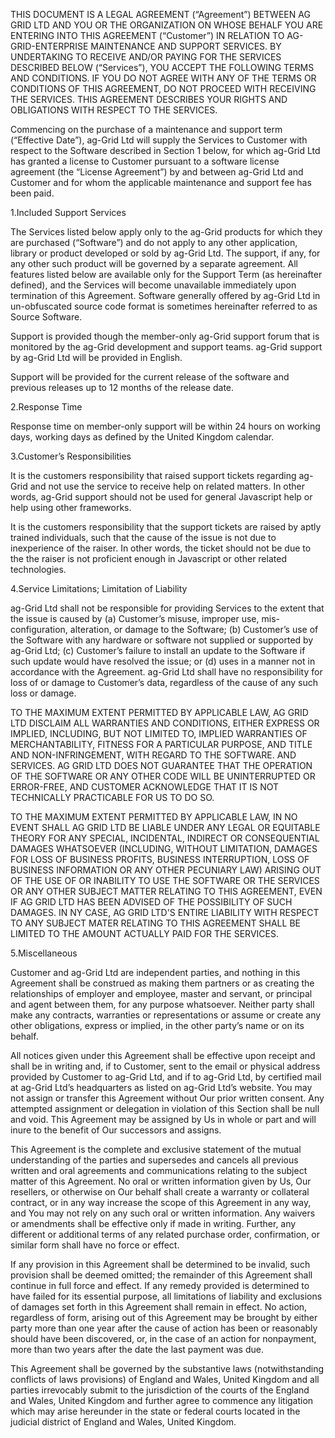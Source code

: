 THIS DOCUMENT IS A LEGAL AGREEMENT (“Agreement”) BETWEEN AG GRID LTD AND YOU OR THE ORGANIZATION ON WHOSE BEHALF YOU 
ARE ENTERING INTO THIS AGREEMENT (“Customer”) IN RELATION TO AG-GRID-ENTERPRISE MAINTENANCE AND SUPPORT SERVICES. 
BY UNDERTAKING TO RECEIVE AND/OR PAYING FOR THE SERVICES DESCRIBED BELOW (“Services”), YOU ACCEPT THE FOLLOWING 
TERMS AND CONDITIONS. IF YOU DO NOT AGREE WITH ANY OF THE TERMS OR CONDITIONS OF THIS AGREEMENT, DO NOT PROCEED 
WITH RECEIVING THE SERVICES. THIS AGREEMENT DESCRIBES YOUR RIGHTS AND OBLIGATIONS WITH RESPECT TO THE SERVICES.

Commencing on the purchase of a maintenance and support term (“Effective Date”), ag-Grid Ltd will supply the 
Services to Customer with respect to the Software described in Section 1 below, for which ag-Grid Ltd has granted a 
license to Customer pursuant to a software license agreement (the “License Agreement”) by and between ag-Grid Ltd 
and Customer and for whom the applicable maintenance and support fee has been paid.

1.Included Support Services

The Services listed below apply only to the ag-Grid products for which they are purchased (“Software”) 
and do not apply to any other application, library or product developed or sold by ag-Grid Ltd. The support, 
if any, for any other such product will be governed by a separate agreement. All features listed below are available 
only for the Support Term (as hereinafter defined), and the Services will become unavailable immediately upon 
termination of this Agreement. Software generally offered by ag-Grid Ltd in un-obfuscated source code format is 
sometimes hereinafter referred to as Source Software.

Support is provided though the member-only ag-Grid support forum that is monitored by 
the ag-Grid development and support teams. ag-Grid support by ag-Grid Ltd will be provided 
in English.

Support will be provided for the current release of the software and previous releases up to 12 months of the release date.

2.Response Time

Response time on member-only support will be within 24 hours on working days, 
working days as defined by the United Kingdom calendar.

3.Customer’s Responsibilities

It is the customers responsibility that raised support tickets regarding ag-Grid and not use the service
to receive help on related matters. In other words, ag-Grid support should not be used for general
Javascript help or help using other frameworks.

It is the customers responsibility that the support tickets are raised by aptly trained individuals, such that the cause of the
issue is not due to inexperience of the raiser. In other words, the ticket should not be due to the 
the raiser is not proficient enough in Javascript or other related technologies.

4.Service Limitations; Limitation of Liability

ag-Grid Ltd shall not be responsible for providing Services to the extent that the issue is caused by (a) Customer’s misuse, 
improper use, mis-configuration, alteration, or damage to the Software; (b) Customer’s use of the Software with any 
hardware or software not supplied or supported by ag-Grid Ltd; (c) Customer’s failure to install an update to the 
Software if such update would have resolved the issue; or (d) uses in a manner not in accordance with the Agreement. 
ag-Grid Ltd shall have no responsibility for loss of or damage to Customer’s data, regardless of the cause of any such 
loss or damage.

TO THE MAXIMUM EXTENT PERMITTED BY APPLICABLE LAW, AG GRID LTD DISCLAIM ALL WARRANTIES AND CONDITIONS, EITHER EXPRESS 
OR IMPLIED, INCLUDING, BUT NOT LIMITED TO, IMPLIED WARRANTIES OF MERCHANTABILITY, FITNESS FOR A PARTICULAR PURPOSE, 
AND TITLE AND NON-INFRINGEMENT, WITH REGARD TO THE SOFTWARE. AND SERVICES. AG GRID LTD DOES NOT GUARANTEE THAT THE 
OPERATION OF THE SOFTWARE OR ANY OTHER CODE WILL BE UNINTERRUPTED OR ERROR-FREE, AND CUSTOMER ACKNOWLEDGE THAT IT IS 
NOT TECHNICALLY PRACTICABLE FOR US TO DO SO.

TO THE MAXIMUM EXTENT PERMITTED BY APPLICABLE LAW, IN NO EVENT SHALL AG GRID LTD BE LIABLE UNDER ANY LEGAL OR 
EQUITABLE THEORY FOR ANY SPECIAL, INCIDENTAL, INDIRECT OR CONSEQUENTIAL DAMAGES WHATSOEVER (INCLUDING, WITHOUT 
LIMITATION, DAMAGES FOR LOSS OF BUSINESS PROFITS, BUSINESS INTERRUPTION, LOSS OF BUSINESS INFORMATION OR ANY 
OTHER PECUNIARY LAW) ARISING OUT OF THE USE OF OR INABILITY TO USE THE SOFTWARE OR THE SERVICES OR ANY OTHER SUBJECT 
MATTER RELATING TO THIS AGREEMENT, EVEN IF AG GRID LTD HAS BEEN ADVISED OF THE POSSIBILITY OF SUCH DAMAGES. IN 
NY CASE, AG GRID LTD'S ENTIRE LIABILITY WITH RESPECT TO ANY SUBJECT MATER RELATING TO THIS AGREEMENT SHALL BE 
LIMITED TO THE AMOUNT ACTUALLY PAID FOR THE SERVICES.

5.Miscellaneous

Customer and ag-Grid Ltd are independent parties, and nothing in this Agreement shall be construed as making them 
partners or as creating the relationships of employer and employee, master and servant, or principal and agent 
between them, for any purpose whatsoever. Neither party shall make any contracts, warranties or representations or 
assume or create any other obligations, express or implied, in the other party’s name or on its behalf. 

All notices given under this Agreement shall be effective upon receipt and shall be in writing and, if to 
Customer, sent to the email or physical address provided by Customer to ag-Grid Ltd, and if to ag-Grid Ltd, by 
certified mail at ag-Grid Ltd’s headquarters as listed on ag-Grid Ltd’s website. You may not assign or 
transfer this Agreement without Our prior written consent. Any attempted assignment or delegation in violation 
of this Section shall be null and void. This Agreement may be assigned by Us in whole or part and will inure 
to the benefit of Our successors and assigns.

This Agreement is the complete and exclusive statement of the mutual understanding of the parties and supersedes 
and cancels all previous written and oral agreements and communications relating to the subject matter of this 
Agreement. No oral or written information given by Us, Our resellers, or otherwise on Our behalf shall create 
a warranty or collateral contract, or in any way increase the scope of this Agreement in any way, and You may 
not rely on any such oral or written information. Any waivers or amendments shall be effective only if made 
in writing. Further, any different or additional terms of any related purchase order, confirmation, or similar 
form shall have no force or effect.

If any provision in this Agreement shall be determined to be invalid, such provision shall be deemed omitted; 
the remainder of this Agreement shall continue in full force and effect. If any remedy provided is determined 
to have failed for its essential purpose, all limitations of liability and exclusions of damages set forth in this 
Agreement shall remain in effect. No action, regardless of form, arising out of this Agreement may be brought 
by either party more than one year after the cause of action has been or reasonably should have been discovered, 
or, in the case of an action for nonpayment, more than two years after the date the last payment was due.

This Agreement shall be governed by the substantive laws (notwithstanding conflicts of laws provisions) of 
England and Wales, United Kingdom and all parties irrevocably submit to the jurisdiction of the courts of 
the England and Wales, United Kingdom and further agree to commence any litigation which may arise hereunder in the state or 
federal courts located in the judicial district of England and Wales, United Kingdom.
